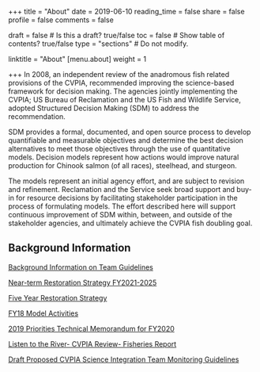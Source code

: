 +++
title = "About"
date =  2019-06-10
reading_time = false
share = false 
profile = false 
comments = false

draft = false  # Is this a draft? true/false
toc = false  # Show table of contents? true/false
type = "sections"  # Do not modify.

linktitle = "About"
[menu.about]
weight = 1 


+++
In 2008, an independent review of the anadromous fish related provisions of the CVPIA, recommended improving the science-based framework for decision making. The agencies jointly implementing the CVPIA; US Bureau of Reclamation and the US Fish and Wildlife Service, adopted Structured Decision Making (SDM) to address the recommendation. 

SDM provides a formal, documented, and open source process to develop quantifiable and measurable objectives and determine the best decision alternatives to meet those objectives through the use of quantitative models. Decision models represent how actions would improve natural production for Chinook salmon (of all races), steelhead, and sturgeon. 

The models represent an initial agency effort, and are subject to revision and refinement. Reclamation and the Service seek broad support and buy-in for resource decisions by facilitating stakeholder participation in the process of formulating models. The effort described here will support continuous improvement of SDM within, between, and outside of the stakeholder agencies, and ultimately achieve the CVPIA fish doubling goal.

## Background Information    
[Background Information on Team Guidelines](https://cvpia-reference-docs.s3-us-west-2.amazonaws.com/CVPIA%2BScience%2BIntegration%2BTeam%2BGuidelines%2BJanuary%2B2020.pdf)

[Near-term Restoration Strategy FY2021-2025](https://cvpia-reference-docs.s3-us-west-2.amazonaws.com/Near-term+Restoration+Strategy+-+September+2020+-+Sec+508.pdf)

[Five Year Restoration Strategy](https://drive.google.com/file/d/1qqh1vbTY9ydFBhPtiyfqRYFCj4k5KeWZ/view)

[FY18 Model Activities](https://drive.google.com/file/d/1BlvUrV5pkcqp-CJcp5WFEh7PnxzknSMH/view)

[2019 Priorities Technical Memorandum for FY2020](https://drive.google.com/file/d/1Ec3qn0Wk-PiygfZm-ZsdnYOUhdRl2sPd/view)

[Listen to the River- CVPIA Review- Fisheries Report](https://drive.google.com/file/d/1vprkjLoUsYCNhtCAfUscvxsyf5jFjUcn/view)

[Draft Proposed CVPIA Science Integration Team Monitoring Guidelines](https://cvpia-reference-docs.s3-us-west-2.amazonaws.com/Proposed+CVPIA+project+related+monitoring.pdf)